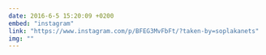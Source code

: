 ```yaml
---
date: 2016-6-5 15:20:09 +0200
embed: "instagram"
link: "https://www.instagram.com/p/BFEG3MvFbFt/?taken-by=soplakanets"
img: ""
---
```

